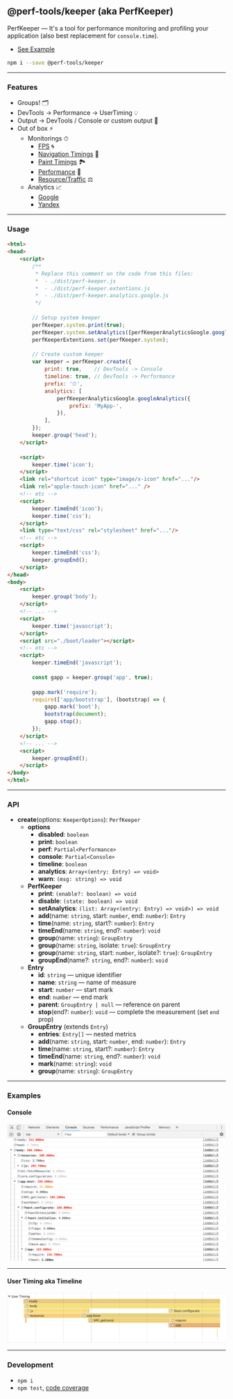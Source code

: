 @perf-tools/keeper (aka PerfKeeper)
-----------------------------------
PerfKeeper — It's a tool for performance monitoring and profiling your application (also best replacement for `console.time`).

- [See Example](https://artifact-project.github.io/perf-tools/keeper/)

```sh
npm i --save @perf-tools/keeper
```

---

### Features

 - Groups! 🗂
 - DevTools -> Performance -> UserTiming 💡
 - Output -> DevTools / Console or custom output 💬
 - Out of box ⚡️
   - Monitorings ⏱
	 - [FPS](./ext/fps) 🌀
     - [Navigation Timings](./ext/navigation) 🚏
     - [Paint Timings](./ext/paint) 🏞
	 - [Performance](./ext/performance) 🚀
	 - [Resource/Traffic](./ext/resource) ⚖️
   - Analytics 📈
     - [Google](./analytics/google)
     - [Yandex](./analytics/yandex)

 ---

### Usage

```html
<html>
<head>
	<script>
		/**
		 * Replace this comment on the code from this files:
		 *  - ./dist/perf-keeper.js
		 *  - ./dist/perf-keeper.extentions.js
		 *  - ./dist/perf-keeper.analytics.google.js
		 */

		// Setup system keeper
		perfKeeper.system.print(true);
		perfKeeper.system.setAnalytics([perfKeeperAnalyticsGoogle.googleAnalytics()]);
		perfKeeperExtentions.set(perfKeeper.system);

		// Create custom keeper
		var keeper = perfKeeper.create({
			print: true,    // DevTools -> Console
			timeline: true, // DevTools -> Performance
			prefix: '⏱',
			analytics: [
				perfKeeperAnalyticsGoogle.googleAnalytics({
					prefix: 'MyApp-',
				}),
			],
		});
		keeper.group('head');
	</script>

	<script>
		keeper.time('icon');
	</script>
	<link rel="shortcut icon" type="image/x-icon" href="..."/>
	<link rel="apple-touch-icon" href="..." />
	<!-- etc -->
	<script>
		keeper.timeEnd('icon');
		keeper.time('css');
	</script>
	<link type="text/css" rel="stylesheet" href="..."/>
	<!-- etc -->
	<script>
		keeper.timeEnd('css');
		keeper.groupEnd();
	</script>
</head>
<body>
	<script>
		keeper.group('body');
	</script>
	<!-- ... -->
	<script>
		keeper.time('javascript');
	</script>
	<script src="./boot/loader"></script>
	<!-- etc -->
	<script>
		keeper.timeEnd('javascript');

		const gapp = keeper.group('app', true);

		gapp.mark('require');
		require(['app/bootstrap'], (bootstrap) => {
			gapp.mark('boot');
			bootstrap(document);
			gapp.stop();
		});
	</script>
	<!-- ... -->
	<script>
		keeper.groupEnd();
	</script>
</body>
</html>
```

---

### API

- **create**(options: `KeeperOptions`): `PerfKeeper`
  - **options**
    - **disabled**: `boolean`
    - **print**: `boolean`
	- **perf**: `Partial<Performance>`
	- **console**: `Partial<Console>`
	- **timeline**: `boolean`
	- **analytics**: `Array<(entry: Entry) => void>`
	- **warn**: `(msg: string) => void`
  - **PerfKeeper**
    - **print**: `(enable?: boolean) => void`
    - **disable**: `(state: boolean) => void`
    - **setAnalytics**: `(list: Array<(entry: Entry) => void>) => void`
    - **add**(name: `string`, start: `number`, end: `number`): `Entry`
    - **time**(name: `string`, start?: `number`): `Entry`
    - **timeEnd**(name: `string`, end?: `number`): `void`
    - **group**(name: `string`): `GroupEntry`
    - **group**(name: `string`, isolate: `true`): `GroupEntry`
    - **group**(name: `string`, start: `number`, isolate?: `true`): `GroupEntry`
    - **groupEnd**(name?: `string`, end?: `number`): `void`
  - **Entry**
    - **id**: `string` — unique identifier
    - **name**: `string` — name of measure
    - **start**: `number` — start mark
    - **end**: `number` — end mark
    - **parent**: `GroupEntry | null` — reference on parent
	- **stop**(end?: `number`): `void` — complete the measurement (set `end` prop)
  - **GroupEntry** (extends `Entry`)
    - **entries**: `Entry[]` — nested metrics
	- **add**(name: `string`, start: `number`, end: `number`): `Entry`
    - **time**(name: `string`, start?: `number`): `Entry`
    - **timeEnd**(name: `string`, end?: `number`): `void`
    - **mark**(name: `string`): `void`
    - **group**(name: `string`): `GroupEntry`

---

### Examples

#### Console

![DevTools / Console](./__docs__/console.png)

---

#### User Timing aka Timeline

![DevTools / Timelime](./__docs__/timeline.png)

---

### Development

 - `npm i`
 - `npm test`, [code coverage](./coverage/lcov-report/index.html)
